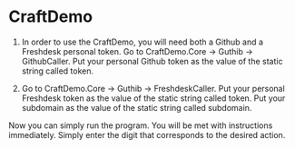 # CraftDemo

1) In order to use the CraftDemo, you will need both a Github and a Freshdesk personal token.
Go to CraftDemo.Core -> Guthib -> GithubCaller. Put your personal Github token as the value of the static string called token.

2) Go to CraftDemo.Core -> Guthib -> FreshdeskCaller. Put your personal Freshdesk token as the value of the static string called token. Put your subdomain as the value of the static string called subdomain.

Now you can simply run the program. You will be met with instructions immediately. Simply enter the digit that corresponds to the desired action.
